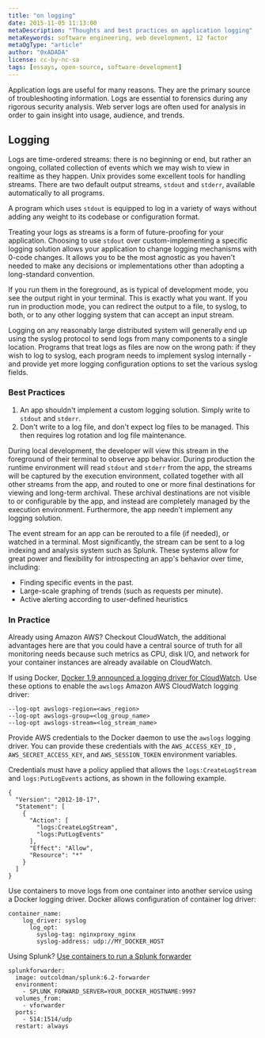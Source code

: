 ```yaml
---
title: "on logging"
date: 2015-11-05 11:13:00
metaDescription: "Thoughts and best practices on application logging"
metaKeywords: software engineering, web development, 12 factor
metaOgType: "article"
author: "0xADADA"
license: cc-by-nc-sa
tags: [essays, open-source, software-development]
---
```


Application logs are useful for many reasons. They are the primary source of
troubleshooting information. Logs are essential to forensics during any rigorous
security analysis. Web server logs are often used for analysis in order to gain
insight into usage, audience, and trends.

## Logging

Logs are time-ordered streams: there is no beginning or end, but rather an
ongoing, collated collection of events which we may wish to view in realtime as
they happen. Unix provides some excellent tools for handling streams. There are
two default output streams, `stdout` and `stderr`, available automatically to
all programs.

A program which uses `stdout` is equipped to log in a variety of ways without
adding any weight to its codebase or configuration format.

Treating your logs as streams is a form of future-proofing for your application.
Choosing to use `stdout` over custom-implementing a specific logging solution
allows your application to change logging mechanisms with 0-code changes. It
allows you to be the most agnostic as you haven't needed to make any decisions
or implementations other than adopting a long-standard convention.

If you run them in the foreground, as is typical of development mode, you see
the output right in your terminal. This is exactly what you want. If you run in
production mode, you can redirect the output to a file, to syslog, to both, or
to any other logging system that can accept an input stream.

Logging on any reasonably large distributed system will generally end up using
the syslog protocol to send logs from many components to a single location.
Programs that treat logs as files are now on the wrong path: if they wish to log
to syslog, each program needs to implement syslog internally - and provide yet
more logging configuration options to set the various syslog fields.

### Best Practices

1. An app shouldn't implement a custom logging solution. Simply write to
   `stdout` and `stderr`.
1. Don't write to a log file, and don't expect log files to be managed. This
   then requires log rotation and log file maintenance.

During local development, the developer will view this stream in the foreground
of their terminal to observe app behavior. During production the runtime
environment will read `stdout` and `stderr` from the app, the streams will be
captured by the execution environment, collated together with all other streams
from the app, and routed to one or more final destinations for viewing and
long-term archival. These archival destinations are not visible to or
configurable by the app, and instead are completely managed by the execution
environment. Furthermore, the app needn't implement any logging solution.

The event stream for an app can be rerouted to a file (if needed), or watched in
a terminal. Most significantly, the stream can be sent to a log indexing and
analysis system such as Splunk. These systems allow for great power and
flexibility for introspecting an app's behavior over time, including:

- Finding specific events in the past.
- Large-scale graphing of trends (such as requests per minute).
- Active alerting according to user-defined heuristics

### In Practice

Already using Amazon AWS? Checkout CloudWatch, the additional advantages here
are that you could have a central source of truth for all monitoring needs
because such metrics as CPU, disk I/O, and network for your container instances
are already available on CloudWatch.

If using Docker,
[Docker 1.9 announced a logging driver for CloudWatch](https://github.com/docker/docker/releases/tag/v1.9.0).
Use these options to enable the `awslogs` Amazon AWS CloudWatch logging driver:

    --log-opt awslogs-region=<aws_region>
    --log-opt awslogs-group=<log_group_name>
    --log-opt awslogs-stream=<log_stream_name>

Provide AWS credentials to the Docker daemon to use the `awslogs` logging
driver. You can provide these credentials with the `AWS_ACCESS_KEY_ID` ,
`AWS_SECRET_ACCESS_KEY`, and `AWS_SESSION_TOKEN` environment variables.

Credentials must have a policy applied that allows the `logs:CreateLogStream`
and `logs:PutLogEvents` actions, as shown in the following example.

    {
      "Version": "2012-10-17",
      "Statement": [
        {
          "Action": [
            "logs:CreateLogStream",
            "logs:PutLogEvents"
          ],
          "Effect": "Allow",
          "Resource": "*"
        }
      ]
    }

Use containers to move logs from one container into another service using a
Docker logging driver. Docker allows configuration of container log driver:

    container_name:
        log_driver: syslog
          log_opt:
            syslog-tag: nginxproxy_nginx
            syslog-address: udp://MY_DOCKER_HOST

Using Splunk?
[Use containers to run a Splunk forwarder](http://blogs.splunk.com/2015/08/24/collecting-docker-logs-and-stats-with-splunk/)

    splunkforwarder:
      image: outcoldman/splunk:6.2-forwarder
      environment:
        - SPLUNK_FORWARD_SERVER=YOUR_DOCKER_HOSTNAME:9997
      volumes_from:
        - vforwarder
      ports:
        - 514:1514/udp
      restart: always
